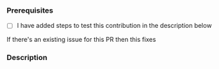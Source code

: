### Prerequisites

- [ ] I have added steps to test this contribution in the description below

If there's an existing issue for this PR then this fixes <!-- link to the issue here! -->

### Description
<!-- 
    A description of the changes proposed in the pull-request and how to test these changes.

    The most successful pull requests usually look a like this:

    * Fill in this template with details: what did you do, why did you do it, how can we test the changes?
    * Include screenshots and animated GIFs in your pull request whenever possible.
    * Unit tests, while optional are awesome, thank you!

    While these are guidelines and not strict requirements, they really help us evaluate your PR quicker.
-->


<!-- Thanks for contributing ! -->
